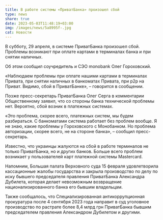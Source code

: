 ```yaml
---
title: В работе системы «ПриватБанка» произошел сбой
type: news
share: true
date: 2023-05-03T11:48:19+03:00
img: /images/news/5a8995f-.jpg
cat: Новости
---
```

В субботу, 29 апреля, в системе ПриватБанка произошел сбой. Проблемы возникают при оплате картами в терминалах банка и при снятии наличных.

Об этом сообщил соучредитель и СЭО monobank Олег Гороховский.

«Наблюдаем проблемы при оплате нашими картами в терминалах Привата, при снятии наличных в банкоматах Привата, при p2p на Приват. Видимо, сбой в ПриватБанке», – говорится в сообщении.

Позже пресс-секретарь ПриватБанка Олег Серга в комментарии Общественному заявил, что со стороны банка технической проблемы нет. Вероятно, сбой возник в платежных системах.

«Это проблема, скорее всего, платежных систем, мы будем разбираться. С банкоматами система работает без проблем вообще. Я не знаю, какие проблемы у Гороховского с Монобанком. Но проблема авторизации, скорее всего, не на стороне банка», – сообщил пресс-секретарь.

Известно, что украинцы жалуются на сбой в работе терминалов не только ПриватБанка, но и других банков. Больше всего проблем возникает у пользователей карт платежной системы Mastercard.

Напомним, Большая палата Верховного суда 15 февраля удовлетворила кассационные жалобы государства и закрыла производство по делу по иску бывшего председателя правления ПриватБанка Александра Дубилета, которая делает невозможным возвращение национализированного банка его бывшим владельцам.

Также сообщалось, что Специализированная антикоррупционная прокуратура после 4 сентября 2023 года направит в суд уголовное производство по растрате более 8,4 млрд грн ПриватБанка бывшим председателем правления Александром Дубилетом и другими.